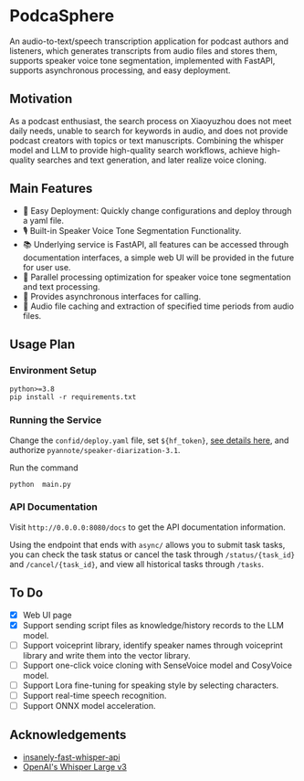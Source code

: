 # PodcaSphere

An audio-to-text/speech transcription application for podcast authors and listeners, which generates transcripts from audio files and stores them, supports speaker voice tone segmentation, implemented with FastAPI, supports asynchronous processing, and easy deployment.

## Motivation

As a podcast enthusiast, the search process on Xiaoyuzhou does not meet daily needs, unable to search for keywords in audio, and does not provide podcast creators with topics or text manuscripts. Combining the whisper model and LLM to provide high-quality search workflows, achieve high-quality searches and text generation, and later realize voice cloning.

## Main Features

- 🚀 Easy Deployment: Quickly change configurations and deploy through a yaml file.
- 🎙️ Built-in Speaker Voice Tone Segmentation Functionality.
- 📚 Underlying service is FastAPI, all features can be accessed through documentation interfaces, a simple web UI will be provided in the future for user use.
- 🔄 Parallel processing optimization for speaker voice tone segmentation and text processing.
- 🔗 Provides asynchronous interfaces for calling.
- 📃 Audio file caching and extraction of specified time periods from audio files.

## Usage Plan

### Environment Setup

```
python>=3.8
pip install -r requirements.txt
```

### Running the Service

Change the `confid/deploy.yaml` file, set `${hf_token}`, [see details here](https://huggingface.co/settings/tokens), and authorize `pyannote/speaker-diarization-3.1`.

Run the command 

`python  main.py `

### API Documentation

Visit `http://0.0.0.0:8080/docs` to get the API documentation information.

Using the endpoint that ends with `async/` allows you to submit task tasks, you can check the task status or cancel the task through `/status/{task_id}` and `/cancel/{task_id}`, and view all historical tasks through `/tasks`.

## To Do

- [x] Web UI page
- [x] Support sending script files as knowledge/history records to the LLM model.
- [ ] Support voiceprint library, identify speaker names through voiceprint library and write them into the vector library.
- [ ] Support one-click voice cloning with SenseVoice model and CosyVoice model.
- [ ] Support Lora fine-tuning for speaking style by selecting characters.
- [ ] Support real-time speech recognition.
- [ ] Support ONNX model acceleration.

## Acknowledgements

- [insanely-fast-whisper-api](https://github.com/JigsawStack/insanely-fast-whisper-api)
- [OpenAI's Whisper Large v3](https://huggingface.co/openai/whisper-large-v3)